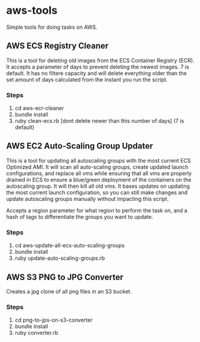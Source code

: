 # aws-tools
Simple tools for doing tasks on AWS.

## AWS ECS Registry Cleaner

This is a tool for deleting old images from the ECS Container Registry (ECR). It accepts a parameter of days to prevent deleting the newest images. 7 is default. It has no filtere capacity and will delete everything older than the set amount of days calculated from the instant you run the script.

### Steps

1. cd aws-ecr-cleaner
2. bundle install
3. ruby clean-ecs.rb [dont delete newer than this number of days] (7 is default)

## AWS EC2 Auto-Scaling Group Updater

This is a tool for updating all autoscaling groups with the most current ECS Optimized AMI. It will scan all auto-scaling groups, create updated launch configurations, and replace all vms while ensuring that all vms are properly drained in ECS to ensure a blue/green deployment of the containers on the autoscaling group. It will then kill all old vms. It bases updates on updating the most current launch configuration, so you can still make changes and update autoscaling groups manually without impacting this script.

Accepts a region parameter for what region to perform the task on, and a hash of tags to differentiate the groups you want to update.

### Steps

1. cd aws-update-all-ecs-auto-scaling-groups
2. bundle install
3. ruby update-auto-scaling-groups.rb

## AWS S3 PNG to JPG Converter

Creates a jpg clone of all png files in an S3 bucket.

### Steps

1. cd png-to-jps-on-s3-converter
2. bundle install
3. ruby converter.rb
